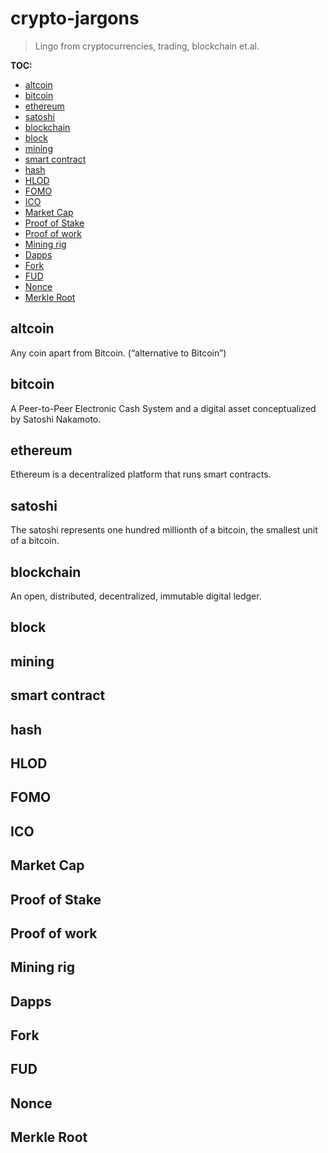 # crypto-jargons
> Lingo from cryptocurrencies, trading, blockchain et.al.

__TOC:__

<!-- RM(noparent,notop) -->

* [altcoin](#altcoin)
* [bitcoin](#bitcoin)
* [ethereum](#ethereum)
* [satoshi](#satoshi)
* [blockchain](#blockchain)
* [block](#block)
* [mining](#mining)
* [smart contract](#smart-contract)
* [hash](#hash)
* [HLOD](#hlod)
* [FOMO](#fomo)
* [ICO](#ico)
* [Market Cap](#market-cap)
* [Proof of Stake](#proof-of-stake)
* [Proof of work](#proof-of-work)
* [Mining rig](#mining-rig)
* [Dapps](#dapps)
* [Fork](#fork)
* [FUD](#fud)
* [Nonce](#nonce)
* [Merkle Root](#merkle-root)


<!-- /RM -->

## altcoin
Any coin apart from Bitcoin. (“alternative to Bitcoin”)

## bitcoin
A Peer-to-Peer Electronic Cash System and a digital asset conceptualized by Satoshi Nakamoto.
## ethereum
Ethereum is a decentralized platform that runs smart contracts.
## satoshi
The satoshi represents one hundred millionth of a bitcoin, the smallest unit of a bitcoin.

## blockchain
An open, distributed, decentralized, immutable digital ledger.
## block
## mining
## smart contract
## hash

## HLOD

## FOMO

## ICO

## Market Cap

## Proof of Stake

## Proof of work

## Mining rig
## Dapps
## Fork

## FUD

## Nonce

## Merkle Root



